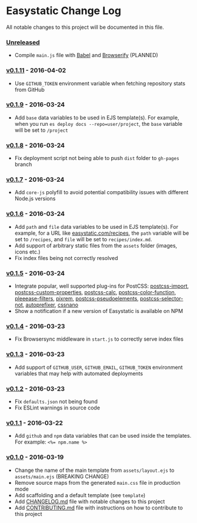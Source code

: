 # Easystatic Change Log

All notable changes to this project will be documented in this file.

### [Unreleased][unreleased]

- Compile `main.js` file with [Babel](https://babeljs.io) and [Browserify](http://browserify.org/) (PLANNED)

### [v0.1.11] - 2016-04-02

- Use `GITHUB_TOKEN` environment variable when fetching repository stats from GitHub

### [v0.1.9] - 2016-03-24

- Add `base` data variables to be used in EJS template(s). For example, when you run
  `es deploy docs --repo=user/project`, the `base` variable will be set to `/project`

### [v0.1.8] - 2016-03-24

- Fix deployment script not being able to push `dist` folder to `gh-pages` branch

### [v0.1.7] - 2016-03-24

- Add `core-js` polyfill to avoid potential compatibility issues with different Node.js versions 

### [v0.1.6] - 2016-03-24

- Add `path` and `file` data variables to be used in EJS template(s). For example, for a URL like
  [easystatic.com/recipes](https://easystatic.com/recipes), the `path` variable will be set to
  `/recipes`, and `file` will be set to `recipes/index.md`.
- Add support of arbitrary static files from the `assets` folder (images, icons etc.)
- Fix index files being not correctly resolved

### [v0.1.5] - 2016-03-24

- Integrate popular, well supported plug-ins for PostCSS:
  [postcss-import](https://www.npmjs.com/package/postcss-import),
  [postcss-custom-properties](https://www.npmjs.com/package/postcss-custom-properties),
  [postcss-calc](https://www.npmjs.com/package/postcss-calc),
  [postcss-color-function](https://www.npmjs.com/package/postcss-color-function),
  [pleeease-filters](https://www.npmjs.com/package/pleeease-filters),
  [pixrem](https://www.npmjs.com/package/pixrem),
  [postcss-pseudoelements](https://www.npmjs.com/package/postcss-pseudoelements),
  [postcss-selector-not](https://www.npmjs.com/package/postcss-selector-not),
  [autoprefixer](https://www.npmjs.com/package/autoprefixer),
  [cssnano](https://www.npmjs.com/package/cssnano)
- Show a notification if a new version of Easystatic is available on NPM

### [v0.1.4] - 2016-03-23

- Fix Browsersync middleware in `start.js` to correctly serve index files

### [v0.1.3] - 2016-03-23

- Add support of `GITHUB_USER`, `GITHUB_EMAIL`, `GITHUB_TOKEN` environment variables that may help
  with automated deployments

### [v0.1.2] - 2016-03-23

- Fix `defaults.json` not being found
- Fix ESLint warnings in source code

### [v0.1.1] - 2016-03-22

- Add `github` and `npm` data variables that can be used inside the templates. For example: `<%= npm.name %>`

### [v0.1.0] - 2016-03-19

- Change the name of the main template from `assets/layout.ejs` to `assets/main.ejs` (BREAKING CHANGE)
- Remove source maps from the generated `main.css` file in production mode
- Add scaffolding and a default template (see `template`)
- Add [CHANGELOG.md](CHANGELOG.md) file with notable changes to this project
- Add [CONTRIBUTING.md](CONTRIBUTING.md) file with instructions on how to contribute to this project

[unreleased]: https://github.com/easystatic/easystatic/compare/v0.1.11...HEAD
[v0.1.11]: https://github.com/easystatic/easystatic/compare/v0.1.9...v0.1.11
[v0.1.9]: https://github.com/easystatic/easystatic/compare/v0.1.8...v0.1.9
[v0.1.8]: https://github.com/easystatic/easystatic/compare/v0.1.7...v0.1.8
[v0.1.7]: https://github.com/easystatic/easystatic/compare/v0.1.6...v0.1.7
[v0.1.6]: https://github.com/easystatic/easystatic/compare/v0.1.5...v0.1.6
[v0.1.5]: https://github.com/easystatic/easystatic/compare/v0.1.4...v0.1.5
[v0.1.4]: https://github.com/easystatic/easystatic/compare/v0.1.3...v0.1.4
[v0.1.3]: https://github.com/easystatic/easystatic/compare/v0.1.2...v0.1.3
[v0.1.2]: https://github.com/easystatic/easystatic/compare/v0.1.1...v0.1.2
[v0.1.1]: https://github.com/easystatic/easystatic/compare/v0.1.0...v0.1.1
[v0.1.0]: https://github.com/easystatic/easystatic/compare/v0.0.8...v0.1.0
